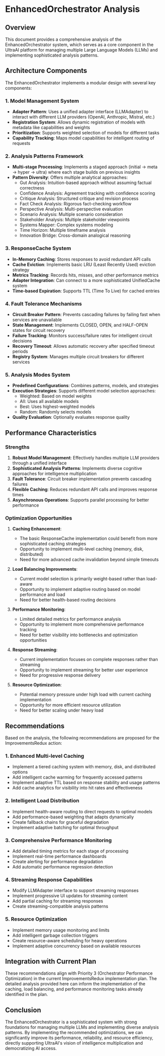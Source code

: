 # EnhancedOrchestrator Analysis

## Overview

This document provides a comprehensive analysis of the EnhancedOrchestrator system, which serves as a core component in the UltraAI platform for managing multiple Large Language Models (LLMs) and implementing sophisticated analysis patterns.

## Architecture Components

The EnhancedOrchestrator implements a modular design with several key components:

### 1. Model Management System

- **Adapter Pattern**: Uses a unified adapter interface (LLMAdapter) to interact with different LLM providers (OpenAI, Anthropic, Mistral, etc.)
- **Registration System**: Allows dynamic registration of models with metadata like capabilities and weights
- **Prioritization**: Supports weighted selection of models for different tasks
- **Capability Tracking**: Maps model capabilities for intelligent routing of requests

### 2. Analysis Patterns Framework

- **Multi-stage Processing**: Implements a staged approach (initial → meta → hyper → ultra) where each stage builds on previous insights
- **Pattern Diversity**: Offers multiple analytical approaches:
  - Gut Analysis: Intuition-based approach without assuming factual correctness
  - Confidence Analysis: Agreement tracking with confidence scoring
  - Critique Analysis: Structured critique and revision process
  - Fact Check Analysis: Rigorous fact-checking workflow
  - Perspective Analysis: Multi-perspective evaluation
  - Scenario Analysis: Multiple scenario consideration
  - Stakeholder Analysis: Multiple stakeholder viewpoints
  - Systems Mapper: Complex systems modeling
  - Time Horizon: Multiple timeframe analysis
  - Innovation Bridge: Cross-domain analogical reasoning

### 3. ResponseCache System

- **In-Memory Caching**: Stores responses to avoid redundant API calls
- **Cache Eviction**: Implements basic LRU (Least Recently Used) eviction strategy
- **Metrics Tracking**: Records hits, misses, and other performance metrics
- **Adapter Integration**: Can connect to a more sophisticated UnifiedCache system
- **Time-based Expiration**: Supports TTL (Time To Live) for cached entries

### 4. Fault Tolerance Mechanisms

- **Circuit Breaker Pattern**: Prevents cascading failures by failing fast when services are unavailable
- **State Management**: Implements CLOSED, OPEN, and HALF-OPEN states for circuit recovery
- **Failure Tracking**: Monitors success/failure rates for intelligent circuit decisions
- **Recovery Timeout**: Allows automatic recovery after specified timeout periods
- **Registry System**: Manages multiple circuit breakers for different services

### 5. Analysis Modes System

- **Predefined Configurations**: Combines patterns, models, and strategies
- **Execution Strategies**: Supports different model selection approaches:
  - Weighted: Based on model weights
  - All: Uses all available models
  - Best: Uses highest-weighted models
  - Random: Randomly selects models
- **Quality Evaluation**: Optionally evaluates response quality

## Performance Characteristics

### Strengths

1. **Robust Model Management**: Effectively handles multiple LLM providers through a unified interface
2. **Sophisticated Analysis Patterns**: Implements diverse cognitive approaches for intelligence multiplication
3. **Fault Tolerance**: Circuit breaker implementation prevents cascading failures
4. **Flexible Caching**: Reduces redundant API calls and improves response times
5. **Asynchronous Operations**: Supports parallel processing for better performance

### Optimization Opportunities

1. **Caching Enhancement**:
   - The basic ResponseCache implementation could benefit from more sophisticated caching strategies
   - Opportunity to implement multi-level caching (memory, disk, distributed)
   - Need for more advanced cache invalidation beyond simple timeouts

2. **Load Balancing Improvements**:
   - Current model selection is primarily weight-based rather than load-aware
   - Opportunity to implement adaptive routing based on model performance and load
   - Need for better health-based routing decisions

3. **Performance Monitoring**:
   - Limited detailed metrics for performance analysis
   - Opportunity to implement more comprehensive performance tracking
   - Need for better visibility into bottlenecks and optimization opportunities

4. **Response Streaming**:
   - Current implementation focuses on complete responses rather than streaming
   - Opportunity to implement streaming for better user experience
   - Need for progressive response delivery

5. **Resource Optimization**:
   - Potential memory pressure under high load with current caching implementation
   - Opportunity for more efficient resource utilization
   - Need for better scaling under heavy load

## Recommendations

Based on the analysis, the following recommendations are proposed for the ImprovementsRedux action:

### 1. Enhanced Multi-level Caching

- Implement a tiered caching system with memory, disk, and distributed options
- Add intelligent cache warming for frequently accessed patterns
- Implement adaptive TTL based on response stability and usage patterns
- Add cache analytics for visibility into hit rates and effectiveness

### 2. Intelligent Load Distribution

- Implement health-aware routing to direct requests to optimal models
- Add performance-based weighting that adapts dynamically
- Create fallback chains for graceful degradation
- Implement adaptive batching for optimal throughput

### 3. Comprehensive Performance Monitoring

- Add detailed timing metrics for each stage of processing
- Implement real-time performance dashboards
- Create alerting for performance degradation
- Add automatic performance regression detection

### 4. Streaming Response Capabilities

- Modify LLMAdapter interface to support streaming responses
- Implement progressive UI updates for streaming content
- Add partial caching for streaming responses
- Create streaming-compatible analysis patterns

### 5. Resource Optimization

- Implement memory usage monitoring and limits
- Add intelligent garbage collection triggers
- Create resource-aware scheduling for heavy operations
- Implement adaptive concurrency based on available resources

## Integration with Current Plan

These recommendations align with Priority 3 (Orchestrator Performance Optimization) in the current ImprovementsRedux implementation plan. The detailed analysis provided here can inform the implementation of the caching, load balancing, and performance monitoring tasks already identified in the plan.

## Conclusion

The EnhancedOrchestrator is a sophisticated system with strong foundations for managing multiple LLMs and implementing diverse analysis patterns. By implementing the recommended optimizations, we can significantly improve its performance, reliability, and resource efficiency, directly supporting UltraAI's vision of intelligence multiplication and democratizing AI access.
